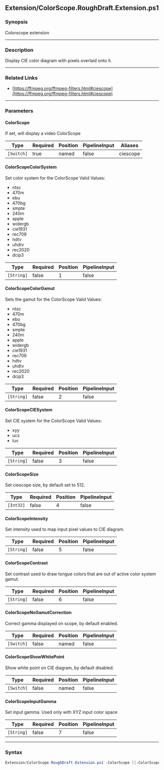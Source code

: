 Extension/ColorScope.RoughDraft.Extension.ps1
---------------------------------------------

### Synopsis
Colorscope extension

---

### Description

Display CIE color diagram with pixels overlaid onto it.

---

### Related Links
* [https://ffmpeg.org/ffmpeg-filters.html#ciescope](https://ffmpeg.org/ffmpeg-filters.html#ciescope)

---

### Parameters
#### **ColorScope**
If set, will display a video ColorScope

|Type      |Required|Position|PipelineInput|Aliases |
|----------|--------|--------|-------------|--------|
|`[Switch]`|true    |named   |false        |ciescope|

#### **ColorScopeColorSystem**
Set color system for the ColorScope
Valid Values:

* ntsc
* 470m
* ebu
* 470bg
* smpte
* 240m
* apple
* widergb
* cie1931
* rec709
* hdtv
* uhdtv
* rec2020
* dcip3

|Type      |Required|Position|PipelineInput|
|----------|--------|--------|-------------|
|`[String]`|false   |1       |false        |

#### **ColorScopeColorGamut**
Sets the gamut for the ColorScope
Valid Values:

* ntsc
* 470m
* ebu
* 470bg
* smpte
* 240m
* apple
* widergb
* cie1931
* rec709
* hdtv
* uhdtv
* rec2020
* dcip3

|Type      |Required|Position|PipelineInput|
|----------|--------|--------|-------------|
|`[String]`|false   |2       |false        |

#### **ColorScopeCIESystem**
Set CIE system for the ColorScope
Valid Values:

* xyy
* ucs
* luv

|Type      |Required|Position|PipelineInput|
|----------|--------|--------|-------------|
|`[String]`|false   |3       |false        |

#### **ColorScopeSize**
Set ciescope size, by default set to 512.

|Type     |Required|Position|PipelineInput|
|---------|--------|--------|-------------|
|`[Int32]`|false   |4       |false        |

#### **ColorScopeIntensity**
Set intensity used to map input pixel values to CIE diagram.

|Type      |Required|Position|PipelineInput|
|----------|--------|--------|-------------|
|`[String]`|false   |5       |false        |

#### **ColorScopeContrast**
Set contrast used to draw tongue colors that are out of active color system gamut.

|Type      |Required|Position|PipelineInput|
|----------|--------|--------|-------------|
|`[String]`|false   |6       |false        |

#### **ColorScopeNoGamutCorrection**
Correct gamma displayed on scope, by default enabled.

|Type      |Required|Position|PipelineInput|
|----------|--------|--------|-------------|
|`[Switch]`|false   |named   |false        |

#### **ColorScopeShowWhitePoint**
Show white point on CIE diagram, by default disabled.

|Type      |Required|Position|PipelineInput|
|----------|--------|--------|-------------|
|`[Switch]`|false   |named   |false        |

#### **ColorScopeInputGamma**
Set input gamma. Used only with XYZ input color space

|Type      |Required|Position|PipelineInput|
|----------|--------|--------|-------------|
|`[String]`|false   |7       |false        |

---

### Syntax
```PowerShell
Extension/ColorScope.RoughDraft.Extension.ps1 -ColorScope [[-ColorScopeColorSystem] <String>] [[-ColorScopeColorGamut] <String>] [[-ColorScopeCIESystem] <String>] [[-ColorScopeSize] <Int32>] [[-ColorScopeIntensity] <String>] [[-ColorScopeContrast] <String>] [-ColorScopeNoGamutCorrection] [-ColorScopeShowWhitePoint] [[-ColorScopeInputGamma] <String>] [<CommonParameters>]
```
